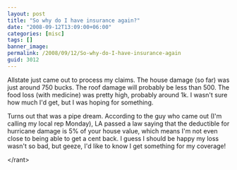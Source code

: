 ```yaml
---
layout: post
title: "So why do I have insurance again?"
date: "2008-09-12T13:09:00+06:00"
categories: [misc]
tags: []
banner_image: 
permalink: /2008/09/12/So-why-do-I-have-insurance-again
guid: 3012
---
```


Allstate just came out to process my claims. The house damage (so far) was just around 750 bucks. The roof damage will probably be less than 500. The food loss (with medicine) was pretty high, probably around 1k. I wasn't sure how much I'd get, but I was hoping for something.

Turns out that was a pipe dream. According to the guy who came out (I'm calling my local rep Monday), LA passed a law saying that the deductible for hurricane damage is 5% of your house value, which means I'm not even close to being able to get a cent back. I guess I should be happy my loss wasn't so bad, but geeze, I'd like to know I get something for my coverage!

&lt;/rant&gt;
